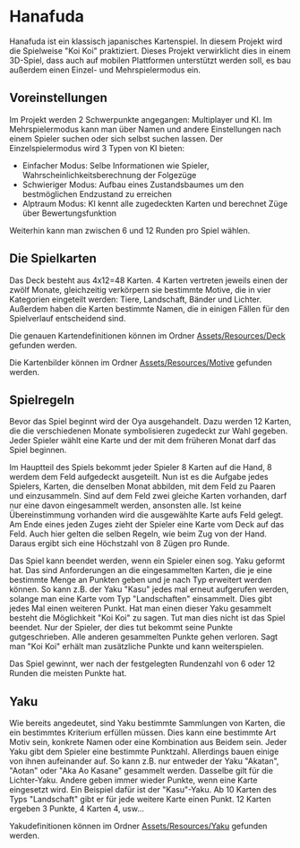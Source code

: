 # Hanafuda

Hanafuda ist ein klassisch japanisches Kartenspiel. In diesem Projekt wird die Spielweise "Koi Koi" praktiziert.
Dieses Projekt verwirklicht dies in einem 3D-Spiel, dass auch auf mobilen Plattformen unterstützt werden soll,
es bau außerdem einen Einzel- und Mehrspielermodus ein.

## Voreinstellungen

Im Projekt werden 2 Schwerpunkte angegangen: Multiplayer und KI. Im Mehrspielermodus kann man über Namen und andere
Einstellungen nach einem Spieler suchen oder sich selbst suchen lassen.
Der Einzelspielermodus wird 3 Typen von KI bieten:
- Einfacher Modus: Selbe Informationen wie Spieler, Wahrscheinlichkeitsberechnung der Folgezüge
- Schwieriger Modus: Aufbau eines Zustandsbaumes um den bestmöglichen Endzustand zu erreichen
- Alptraum Modus: KI kennt alle zugedeckten Karten und berechnet Züge über Bewertungsfunktion

Weiterhin kann man zwischen 6 und 12 Runden pro Spiel wählen.

## Die Spielkarten

Das Deck besteht aus 4x12=48 Karten. 4 Karten vertreten jeweils einen der zwölf Monate, gleichzeitig verkörpern sie bestimmte
Motive, die in vier Kategorien eingeteilt werden: Tiere, Landschaft, Bänder und Lichter. Außerdem haben die Karten bestimmte
Namen, die in einigen Fällen für den Spielverlauf entscheidend sind.

Die genauen Kartendefinitionen können im Ordner [Assets/Resources/Deck](Assets/Resources/Deck) gefunden werden.

Die Kartenbilder können im Ordner [Assets/Resources/Motive](Assets/Resources/Motive) gefunden werden.

## Spielregeln
Bevor das Spiel beginnt wird der Oya ausgehandelt. Dazu werden 12 Karten, 
die die verschiedenen Monate symbolisieren zugedeckt zur Wahl gegeben.
Jeder Spieler wählt eine Karte und der mit dem früheren Monat darf das Spiel beginnen.

Im Hauptteil des Spiels bekommt jeder Spieler 8 Karten auf die Hand, 8 werdem dem Feld aufgedeckt ausgeteilt.
Nun ist es die Aufgabe jedes Spielers, Karten, die denselben Monat abbilden, mit dem Feld zu Paaren und einzusammeln.
Sind auf dem Feld zwei gleiche Karten vorhanden, darf nur eine davon eingesammelt werden, ansonsten alle.
Ist keine Übereinstimmung vorhanden wird die ausgewählte Karte aufs Feld gelegt.
Am Ende eines jeden Zuges zieht der Spieler eine Karte vom Deck auf das Feld. Auch hier gelten die selben Regeln,
wie beim Zug von der Hand. Daraus ergibt sich eine Höchstzahl von 8 Zügen pro Runde.

Das Spiel kann beendet werden, wenn ein Spieler einen sog. Yaku geformt hat. Das sind Anforderungen an die eingesammelten
Karten, die je eine bestimmte Menge an Punkten geben und je nach Typ erweitert werden können. So kann z.B. der Yaku "Kasu"
jedes mal erneut aufgerufen werden, solange man eine Karte vom Typ "Landschaften" einsammelt. 
Dies gibt jedes Mal einen weiteren Punkt. Hat man einen dieser Yaku gesammelt besteht die Möglichkeit "Koi Koi" zu sagen.
Tut man dies nicht ist das Spiel beendet. Nur der Spieler, der dies tut bekommt seine Punkte gutgeschrieben. Alle anderen 
gesammelten Punkte gehen verloren. Sagt man "Koi Koi" erhält man zusätzliche Punkte und kann weiterspielen.

Das Spiel gewinnt, wer nach der festgelegten Rundenzahl von 6 oder 12 Runden die meisten Punkte hat.

## Yaku

Wie bereits angedeutet, sind Yaku bestimmte Sammlungen von Karten, die ein bestimmtes Kriterium erfüllen müssen.
Dies kann eine bestimmte Art Motiv sein, konkrete Namen oder eine Kombination aus Beidem sein. Jeder Yaku gibt dem Spieler
eine bestimmte Punktzahl. Allerdings bauen einige von ihnen aufeinander auf. So kann z.B. nur entweder der Yaku
"Akatan", "Aotan" oder "Aka Ao Kasane" gesammelt werden. Dasselbe gilt für die Lichter-Yaku. Andere geben immer wieder Punkte,
wenn eine Karte eingesetzt wird. Ein Beispiel dafür ist der "Kasu"-Yaku. Ab 10 Karten des Typs "Landschaft" gibt er für jede
weitere Karte einen Punkt. 12 Karten ergeben 3 Punkte, 4 Karten 4, usw...

Yakudefinitionen können im Ordner [Assets/Resources/Yaku](Assets/Resources/Yaku) gefunden werden.
